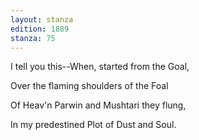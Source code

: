 ```yaml
---
layout: stanza
edition: 1889
stanza: 75
---
```


I tell you this--When, started from the Goal,

Over the flaming shoulders of the Foal

Of Heav'n Parwin and Mushtari they flung,

In my predestined Plot of Dust and Soul.